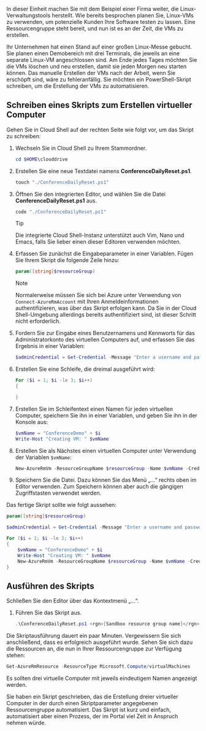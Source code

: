 In dieser Einheit machen Sie mit dem Beispiel einer Firma weiter, die Linux-Verwaltungstools herstellt. Wie bereits besprochen planen Sie, Linux-VMs zu verwenden, um potenzielle Kunden Ihre Software testen zu lassen. Eine Ressourcengruppe steht bereit, und nun ist es an der Zeit, die VMs zu erstellen.

Ihr Unternehmen hat einen Stand auf einer großen Linux-Messe gebucht. Sie planen einen Demobereich mit drei Terminals, die jeweils an eine separate Linux-VM angeschlossen sind. Am Ende jedes Tages möchten Sie die VMs löschen und neu erstellen, damit sie jeden Morgen neu starten können. Das manuelle Erstellen der VMs nach der Arbeit, wenn Sie erschöpft sind, wäre zu fehleranfällig. Sie möchten ein PowerShell-Skript schreiben, um die Erstellung der VMs zu automatisieren.

## <a name="write-a-script-that-creates-virtual-machines"></a>Schreiben eines Skripts zum Erstellen virtueller Computer

Gehen Sie in Cloud Shell auf der rechten Seite wie folgt vor, um das Skript zu schreiben:

1. Wechseln Sie in Cloud Shell zu Ihrem Stammordner.

    ```powershell
    cd $HOME\clouddrive
    ```

1. Erstellen Sie eine neue Textdatei namens **ConferenceDailyReset.ps1**.

    ```powershell
    touch "./ConferenceDailyReset.ps1"
    ```

1. Öffnen Sie den integrierten Editor, und wählen Sie die Datei **ConferenceDailyReset.ps1** aus.

    ```powershell
    code "./ConferenceDailyReset.ps1"
    ```
    > [!TIP]
    > Die integrierte Cloud Shell-Instanz unterstützt auch Vim, Nano und Emacs, falls Sie lieber einen dieser Editoren verwenden möchten.

1. Erfassen Sie zunächst die Eingabeparameter in einer Variablen. Fügen Sie Ihrem Skript die folgende Zeile hinzu:

    ```powershell
    param([string]$resourceGroup)
    ```

    > [!NOTE]
    > Normalerweise müssen Sie sich bei Azure unter Verwendung von `Connect-AzureRmAccount` mit Ihren Anmeldeinformationen authentifizieren, was über das Skript erfolgen kann. Da Sie in der Cloud Shell-Umgebung allerdings bereits authentifiziert sind, ist dieser Schritt nicht erforderlich.

1. Fordern Sie zur Eingabe eines Benutzernamens und Kennworts für das Administratorkonto des virtuellen Computers auf, und erfassen Sie das Ergebnis in einer Variablen:

    ```powershell
    $adminCredential = Get-Credential -Message "Enter a username and password for the VM administrator."
    ```

1. Erstellen Sie eine Schleife, die dreimal ausgeführt wird:

    ```powershell
    For ($i = 1; $i -le 3; $i++) 
    {

    }
    ```

1. Erstellen Sie im Schleifentext einen Namen für jeden virtuellen Computer, speichern Sie ihn in einer Variablen, und geben Sie ihn in der Konsole aus:

    ```powershell
    $vmName = "ConferenceDemo" + $i
    Write-Host "Creating VM: " $vmName
    ```

1. Erstellen Sie als Nächstes einen virtuellen Computer unter Verwendung der Variablen `$vmName`:

   ```powershell
   New-AzureRmVm -ResourceGroupName $resourceGroup -Name $vmName -Credential $adminCredential -Image UbuntuLTS
   ```

1. Speichern Sie die Datei. Dazu können Sie das Menü „...“ rechts oben im Editor verwenden. Zum Speichern können aber auch die gängigen Zugriffstasten verwendet werden.

Das fertige Skript sollte wie folgt aussehen:

```powershell
param([string]$resourceGroup)

$adminCredential = Get-Credential -Message "Enter a username and password for the VM administrator."

For ($i = 1; $i -le 3; $i++)
{
    $vmName = "ConferenceDemo" + $i
    Write-Host "Creating VM: " $vmName
    New-AzureRmVm -ResourceGroupName $resourceGroup -Name $vmName -Credential $adminCredential -Image UbuntuLTS
}
```

## <a name="execute-the-script"></a>Ausführen des Skripts

Schließen Sie den Editor über das Kontextmenü „...“.

1. Führen Sie das Skript aus.

    ```powershell
    .\ConferenceDailyReset.ps1 <rgn>[Sandbox resource group name]</rgn>
    ```
    
Die Skriptausführung dauert ein paar Minuten. Vergewissern Sie sich anschließend, dass es erfolgreich ausgeführt wurde. Sehen Sie sich dazu die Ressourcen an, die nun in Ihrer Ressourcengruppe zur Verfügung stehen:

```powershell
Get-AzureRmResource -ResourceType Microsoft.Compute/virtualMachines
```

Es sollten drei virtuelle Computer mit jeweils eindeutigem Namen angezeigt werden.

Sie haben ein Skript geschrieben, das die Erstellung dreier virtueller Computer in der durch einen Skriptparameter angegebenen Ressourcengruppe automatisiert. Das Skript ist kurz und einfach, automatisiert aber einen Prozess, der im Portal viel Zeit in Anspruch nehmen würde.